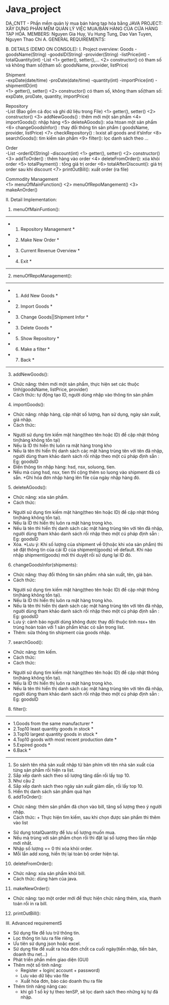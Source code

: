 # Java_project
DA_CNTT - Phần mềm quản lý mua bán hàng tạp hóa bằng JAVA
PROJECT: 
XÂY DỰNG PHẦN MỀM QUẢN LÝ VIỆC MUA/BÁN HÀNG CỦA CỬA HÀNG TẠP HÓA.
MEMBERS: Nguyen Gia Huy, Vu Hung Tung, Dao Van Tuyen, Nguyen Thao Chi
A.	GENERAL REQUIREMENTS:
 

B.	DETAILS (DEMO ON CONSOLE):
I.	Project overview:
Goods
-goodsName(String)
-goodsID(String)
-provider(String)
-listPrice(int)
-totalQuantity(int)
-List<Shipment>	<1> getter(), setter(),…
<2> constructor() có tham số và không tham số(tham số: goodsName, provider, listPrice)

Shipment	
-expDate(date/time)
-proDate(date/time)
-quantity(int)
-importPrice(int)
-shipmentID(int)	
<1> getter(), setter()
<2> constructor() có tham số, không tham số(tham số: expDate, proDate, quantity, importPrice)

Repository	
-List<Goods>
	(Bao gồm cả đọc và ghi dữ liệu trong File)
<1> getter(), setter()
<2> constructor()
<3> addNewGoods() : thêm mới một sản phẩm 
<4> importGoods(): nhập hàng
<5> deleteAGoods(): xóa htoan một sản phẩm 
<6> changeGoodsInfor() : thay đổi thông tin sản phẩm ( goodsName, provider, listPrice)
<7> checkRepository() : lxxist all goods and it’sInfor
<8> searchGoods(): tìm kiếm sản phẩm
<9> filter(): lọc danh sách theo … 

Order	
-List<Goods>
-orderID(String)
-discount(int)	<1> getter(), setter()
<2> constructor()
<3> addToOrder() : thêm hàng vào order 
<4> deleteFromOrder(): xóa khỏi order
<5> totalPayment() : tổng giá trị order
<6> totalAfterDiscount(): giá trị order sau khi discount
<7> printOutBill(): xuất order (ra file)

Commodity Management		
<1> menuOfMainFunction() 
<2> menuOfRepoMangement()
<3> makeAnOrder()

II.	Detail Implementation:
1.	menuOfMainFuntion():
********************************
* 1. Repository Management     *
* 2. Make New Order            *
* 3. Current Revenue Overview  *
* 4. Exit                      * 
********************************
2.	menuOfRepoManagement():
************************************
* 1. Add New Goods                 *
* 2. Import Goods                  *
* 3. Change Goods||Shipment Infor  *
* 3. Delete Goods                  *
* 5. Show Repository               *
* 6. Make a filter                 *
* 7. Back                          *
************************************
3.	addNewGoods():
- Chức năng: thêm mới một sản phẩm, thực hiện set các thuộc tính(goodsName, listPrice, provider)
- Cách thức: tự động tạo ID,  người dùng nhập vào thông tin sản phẩm
4.	importGoods():
- Chức năng: nhập hàng, cập nhật số lượng, hạn sử dụng, ngày sản xuất, giá nhập.
- Cách thức: 
+ Người sử dụng tìm kiếm mặt hàng(theo tên hoặc ID) để cập nhật thông tin(hàng không tồn tại) 
+ Nếu là ID thì hiển thị luôn ra mặt hàng trong kho
+ Nếu là tên thì hiển thị danh sách các mặt hàng trùng tên với tên đã nhập, người dùng tham khảo danh sách rồi nhập theo một cú pháp định sẵn : 
Eg: goodsID 
+ Điền thông tin nhập hàng: hsd, nsx, soluong, tien. 
+ Nếu mà cùng hsd, nsx, tien thì cộng thêm so luong vào shipment đã có sẵn.
+Ghi hóa đơn nhập hàng lên file của ngày nhập hàng đó.
5.	deleteAGoods():
- Chức năng: xóa sản phẩm.
-  Cách thức: 
+ Người sử dụng tìm kiếm mặt hàng(theo tên hoặc ID) để cập nhật thông tin(hàng không tồn tại).
+ Nếu là ID thì hiển thị luôn ra mặt hàng trong kho.
+ Nếu là tên thì hiển thị danh sách các mặt hàng trùng tên với tên đã nhập, người dùng tham khảo danh sách rồi nhập theo một cú pháp định sẵn : 
Eg: goodsID 
+ Xóa.
*Lưu ý: Khi số lượng của shipment về 0(hoặc khi xóa sản phẩm) thì sẽ đặt thông tin của cái ID của shipment(goods)  về default. Khi nào nhập shipment(goods) mới thì duyệt rồi sử dụng lại ID đó. 
6.	changeGoodsInfor(shipments):
- Chức năng: thay đổi thông tin sản phẩm: nhà sản xuất, tên, giá bán.
- Cách thức: 
+ Người sử dụng tìm kiếm mặt hàng(theo tên hoặc ID) để cập nhật thông tin(hàng không tồn tại).
+ Nếu là ID thì hiển thị luôn ra mặt hàng trong kho.
+ Nếu là tên thì hiển thị danh sách các mặt hàng trùng tên với tên đã nhập, người dùng tham khảo danh sách rồi nhập theo một cú pháp định sẵn : 
Eg: goodsID 
+ Lưu ý: cảnh báo người dùng không được thay đổi thuộc tính nsx+ tên trùng hoàn toàn với 1 sản phẩm khác có sẵn trong list.
+ Thêm: sửa thông tin shipment của goods nhập.
7.	searchGood():
- Chức năng: tìm kiếm.
- Cách thức: 
- Cách thức: 
+ Người sử dụng tìm kiếm mặt hàng(theo tên hoặc ID) để cập nhật thông tin(hàng không tồn tại).
+ Nếu là ID thì hiển thị luôn ra mặt hàng trong kho.
+ Nếu là tên thì hiển thị danh sách các mặt hàng trùng tên với tên đã nhập, người dùng tham khảo danh sách rồi nhập theo một cú pháp định sẵn : 
Eg: goodsID 
8.	 filter(): 
****************************************************
*  1.Goods from the same manufacturer              *
*  2.Top10 least quantity goods in stock           *
*  3.Top10 largest quantity goods in stock         *
*  4.Top10 goods with most recent production date  *
*  5.Expired goods                                 *
*  6.Back                                          *
****************************************************
1.	So sánh tên nhà sản xuất nhập từ bàn phím với tên nhà  sản xuất của từng sản phẩm rồi hiện ra list.
2.	Sắp xếp danh sách theo số lượng tăng dần rồi lấy top 10.
3.	Như câu 2
4.	Sắp xếp danh sách theo ngày sản xuất giảm dần, rồi lấy top 10.
5.	Hiển thị danh sách sản phẩm quá hạn
9.	 addToOrder():
- Chức năng: thêm sản phẩm đã chọn vào bill, tăng số lượng theo ý người nhập.
- Cách thức: 
		+ Thực hiện tìm kiếm, sau khi chọn được sản phẩm thì thêm vào list
+ Sử dụng totalQuantity để lưu số lượng muốn mua.
+ Nếu mà trùng với sản phẩm chọn rồi thì đặt lại số lượng theo lần nhập mới nhất.
+ Nhập số lượng == 0 thì xóa khỏi order.
+ Mỗi lần add xong, hiển thị lại toàn bộ order hiện tại.
10.	 deleteFromOrder():
- Chức năng: xóa sản phẩm khỏi bill.
- Cách thức: dùng hàm của java. 
11.	 makeNewOrder():
- Chức năng: tạo một order mới để thực hiện chức năng thêm, xóa, thanh toán rồi in ra bill.
12.	 printOutBill(): 

III.	Advanced requirementS
- Sử dụng file để lưu trữ thông tin.
- Lọc thông tin lưu ra file riêng.
- Ưu tiên sử dụng json hoặc excel.
- Sử dụng file để xuất ra hóa đơn chốt ca cuối ngày(tiền nhập, tiền bán, doanh thu net…)
- Phát triển phần mềm giao diện (GUI)
- Thêm một số tính năng: 
	+ Register + login( account + password)
	+ Lưu vào dữ liệu vào file
	+ Xuất hóa đơn, báo cáo doanh thu ra file
- Thêm tính năng nâng cao: 
	+ khi gõ 1 số ký tự theo tenSP, sẽ lọc danh sách theo những ký tự đã nhập.
